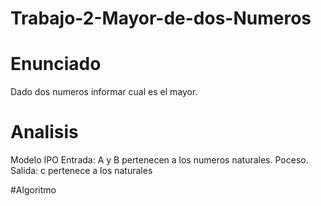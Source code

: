# Trabajo-2-Mayor-de-dos-Numeros

# Enunciado 
Dado dos numeros informar cual es el mayor.

# Analisis
Modelo IPO
Entrada: A y B pertenecen a los numeros naturales. 
Poceso.
Salida: c pertenece a los naturales 

#Algoritmo 

